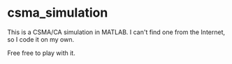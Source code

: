 # csma_simulation

This is a CSMA/CA simulation in MATLAB. I can't find one from the Internet, so I code it on my own. 

Free free to play with it.
